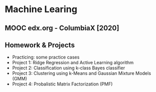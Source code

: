 # Machine Learing 
## MOOC edx.org - ColumbiaX [2020]
## Homework & Projects

- Practicing: some practice cases
- Project 1: Ridge Regression and Active Learning algorithm
- Project 2: Classification using k-class Bayes classifier
- Project 3: Clustering using k-Means and Gaussian Mixture Models (GMM)
- Project 4: Probalistic Matrix Factorization (PMF)
